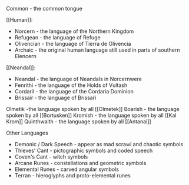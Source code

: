 Common - the common tongue

[[Human]]:
- Norcern - the language of the Northern Kingdom
- Refugean - the language of Refuge
- Olivencian - the language of Tierra de Olivencia
- Archaic - the original human language still used in parts of southern Elencern

[[Neandal]]:
- Neandal - the language of Neandals in Norcernwere
- Fenrithi - the language of the Holds of Vultash
- Cordaril - the language of the Cordaria Dominion
- Brissair - the language of Brissari

Olmetik  -the language spoken by all [[Olmetek]]
Boarish - the language spoken by all [[Bortusken]]
Kromish - the language spoken by all [[Kal Krom]]
Quinthwaith - the language spoken by all [[Antanai]]

Other Languages
- Demonic / Dark Speech - appear as mad scrawl and chaotic symbols
- Thieves' Cant - pictographic symbols and coded speech
- Coven's Cant - witch symbols
- Arcane Runes - constellations and geometric symbols
- Elemental Runes - carved angular symbols
- Terran - hieroglyphs and proto-elemental runes